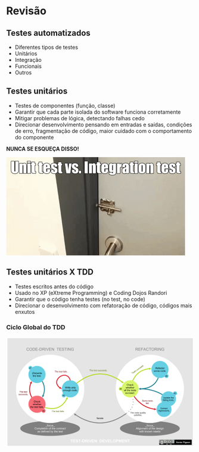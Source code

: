 # Revisão

## Testes automatizados

 * Diferentes tipos de testes
  * Unitários
  * Integração
  * Funcionais
  * Outros

## Testes unitários

 * Testes de componentes (função, classe)
 * Garantir que cada parte isolada do software funciona corretamente
 * Mitigar problemas de lógica, detectando falhas cedo
 * Direcionar desenvolvimento pensando em entradas e saídas, condições de erro, fragmentação de código, maior cuidado com o comportamento do componente

**NUNCA SE ESQUEÇA DISSO!**

 ![Teste unitário X Teste integrado](/static/img/unit-test.gif)

## Testes unitários X TDD

 * Testes escritos antes do código
 * Usado no XP (eXtreme Programming) e Coding Dojos Randori
 * Garantir que o código tenha testes (no test, no code)
 * Direcionar o desenvolvimento com refatoração de código, códigos mais enxutos

### Ciclo Global do TDD

  ![Ciclo Global do TDD](/static/img/TDD_Global_Lifecycle.png)
